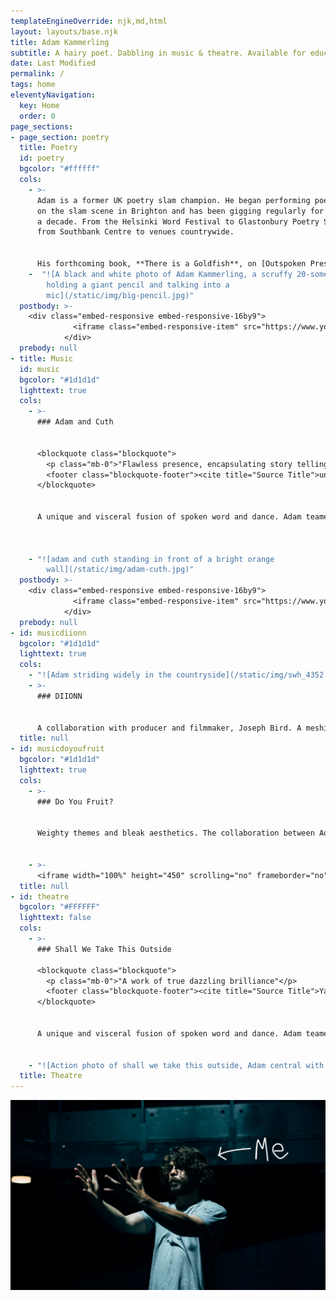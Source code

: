 ```yaml
---
templateEngineOverride: njk,md,html
layout: layouts/base.njk
title: Adam Kammerling
subtitle: A hairy poet. Dabbling in music & theatre. Available for educational workshops.
date: Last Modified
permalink: /
tags: home
eleventyNavigation:
  key: Home
  order: 0
page_sections:
- page_section: poetry
  title: Poetry
  id: poetry
  bgcolor: "#ffffff"
  cols:
    - >-
      Adam is a former UK poetry slam champion. He began performing poetry
      on the slam scene in Brighton and has been gigging regularly for over
      a decade. From the Helsinki Word Festival to Glastonbury Poetry Stage,
      from Southbank Centre to venues countrywide.


      His forthcoming book, **There is a Goldfish**, on [Outspoken Press,](http://www.outspokenldn.com/) explores his Jewish heritage and discovers how generational trauma lives in the body and the cathartic potential that exists in contemporary spaces. As a producer and artist with the Chill Pill Collective he sold out shows all over the country and regularly hosted The Big One events at The Albany, Deptford.
    -  "![A black and white photo of Adam Kammerling, a scruffy 20-something,
        holding a giant pencil and talking into a
        mic](/static/img/big-pencil.jpg)"
  postbody: >-
    <div class="embed-responsive embed-responsive-16by9">
              <iframe class="embed-responsive-item" src="https://www.youtube.com/embed/mbeZarziYbQ?rel=0" allowfullscreen></iframe>
            </div>
  prebody: null
- title: Music
  id: music
  bgcolor: "#1d1d1d"
  lighttext: true
  cols:
    - >-
      ### Adam and Cuth


      <blockquote class="blockquote">
        <p class="mb-0">"Flawless presence, encapsulating story telling"</p>
        <footer class="blockquote-footer"><cite title="Source Title">undergroundHH.com</cite></footer>
      </blockquote>


      A unique and visceral fusion of spoken word and dance. Adam teamed up with dance super- humans, Si Rawlinson and Emma Houston, to explore the effect of hero behaviour on real-world attitudes to violence, and male mental health. Commissioned by Apples And Snakes and the Albany, and supported by Arts Council England, Shall We Take This Outside toured to Bristol, Southampton, Stratford, Canterbury and Norwich, and featured at Southbank Centre for BAM festival.



    - "![adam and cuth standing in front of a bright orange
        wall](/static/img/adam-cuth.jpg)"
  postbody: >-
    <div class="embed-responsive embed-responsive-16by9">
              <iframe class="embed-responsive-item" src="https://www.youtube.com/embed/w5FsuixsnN8?rel=0" allowfullscreen></iframe>
            </div>
  prebody: null
- id: musicdiionn
  bgcolor: "#1d1d1d"
  lighttext: true
  cols:
    - "![Adam striding widely in the countryside](/static/img/swh_4352.jpg)"
    - >-
      ### DIIONN


      A collaboration with producer and filmmaker, Joseph Bird. A meshing of influences from Fugazi to 0800 Dinosaur, from The Cure to Outkast. Equal parts political and playful, bleak and lush. Rerecorded with Sam Miller, mixed by Josh Grey-Jung of Strangelove.
  title: null
- id: musicdoyoufruit
  bgcolor: "#1d1d1d"
  lighttext: true
  cols:
    - >-
      ### Do You Fruit?


      Weighty themes and bleak aesthetics. The collaboration between Adam and producer Fea explores the interaction of sparse dub with spoken texts. In the vein of King Midas Sound or Kode9 and Space Ape.


    - >-
      <iframe width="100%" height="450" scrolling="no" frameborder="no" allow="autoplay" src="https://w.soundcloud.com/player/?url=https%3A//api.soundcloud.com/playlists/321215213&color=%23ff5500&auto_play=false&hide_related=false&show_comments=true&show_user=true&show_reposts=false&show_teaser=true"></iframe>"
  title: null
- id: theatre
  bgcolor: "#FFFFFF"
  lighttext: false
  cols:
    - >-
      ### Shall We Take This Outside

      <blockquote class="blockquote">
        <p class="mb-0">"A work of true dazzling brilliance"</p>
        <footer class="blockquote-footer"><cite title="Source Title">Yack magazine</cite></footer>
      </blockquote>


      A unique and visceral fusion of spoken word and dance. Adam teamed up with dance super- humans, Si Rawlinson and Emma Houston, to explore the effect of hero behaviour on real-world attitudes to violence, and male mental health. Commissioned by Apples And Snakes and the Albany, and supported by Arts Council England, Shall We Take This Outside toured to Bristol, Southampton, Stratford, Canterbury and Norwich, and featured at Southbank Centre for BAM festival.


    - "![Action photo of shall we take this outside, Adam central with 2 acrobats seemingly flying either side of him](/static/img/theatre-shallwe-fly.jpg)"
  title: Theatre
---
```


![](/static/img/adam-moody-text.jpg)
